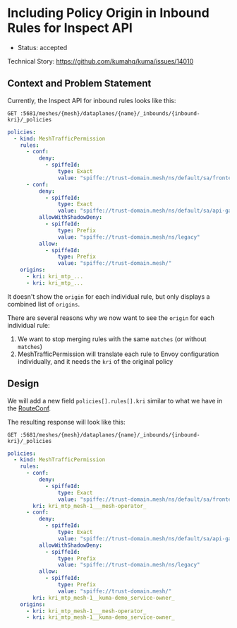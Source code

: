 # Including Policy Origin in Inbound Rules for Inspect API

* Status: accepted

Technical Story: https://github.com/kumahq/kuma/issues/14010

## Context and Problem Statement

Currently, the Inspect API for inbound rules looks like this:

```
GET :5681/meshes/{mesh}/dataplanes/{name}/_inbounds/{inbound-kri}/_policies
```
```yaml
policies:
  - kind: MeshTrafficPermission
    rules:
      - conf:
          deny:
            - spiffeId:
                type: Exact
                value: "spiffe://trust-domain.mesh/ns/default/sa/frontend"
      - conf:
          deny:
            - spiffeId:
                type: Exact
                value: "spiffe://trust-domain.mesh/ns/default/sa/api-gateway"
          allowWithShadowDeny:
            - spiffeId:
                type: Prefix
                value: "spiffe://trust-domain.mesh/ns/legacy"
          allow:
            - spiffeId:
                type: Prefix
                value: "spiffe://trust-domain.mesh/"
    origins:
      - kri: kri_mtp_...
      - kri: kri_mtp_...
```

It doesn't show the `origin` for each individual rule, but only displays a combined list of `origins`.

There are several reasons why we now want to see the `origin` for each individual rule:

1. We want to stop merging rules with the same `matches` (or without `matches`)
2. MeshTrafficPermission will translate each rule to Envoy configuration individually, and it needs the `kri` of the original policy

## Design

We will add a new field `policies[].rules[].kri` similar to what we have in the [RouteConf](https://github.com/kumahq/kuma/blob/b219aa49f11c7f7c38957d79a6c0c57d1b5f8d58/api/openapi/specs/common/resource.yaml#L257).

The resulting response will look like this:

```
GET :5681/meshes/{mesh}/dataplanes/{name}/_inbounds/{inbound-kri}/_policies
```
```yaml
policies:
  - kind: MeshTrafficPermission
    rules:
      - conf:
          deny:
            - spiffeId:
                type: Exact
                value: "spiffe://trust-domain.mesh/ns/default/sa/frontend"
        kri: kri_mtp_mesh-1___mesh-operator_
      - conf:
          deny:
            - spiffeId:
                type: Exact
                value: "spiffe://trust-domain.mesh/ns/default/sa/api-gateway"
          allowWithShadowDeny:
            - spiffeId:
                type: Prefix
                value: "spiffe://trust-domain.mesh/ns/legacy"
          allow:
            - spiffeId:
                type: Prefix
                value: "spiffe://trust-domain.mesh/"
        kri: kri_mtp_mesh-1__kuma-demo_service-owner_
    origins:
      - kri: kri_mtp_mesh-1___mesh-operator_
      - kri: kri_mtp_mesh-1__kuma-demo_service-owner_
```

